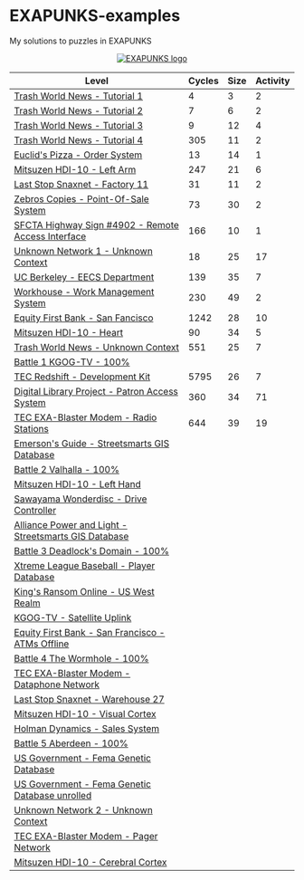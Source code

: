 # EXAPUNKS-examples
My solutions to puzzles in EXAPUNKS

<p align="center"><a href="https://store.steampowered.com/app/716490/EXAPUNKS/" target="_blank" rel="noopener noreferrer"><img src="https://steamcdn-a.akamaihd.net/steam/apps/716490/header.jpg" alt="EXAPUNKS logo"></a></p>

| Level                                                                                                                   | Cycles | Size | Activity|
|-------------------------------------------------------------------------------------------------------------------------|--------|------|---------|
| [Trash World News - Tutorial 1](solutions/01-trash-world-news-tutorial-1)                                               | 4      | 3    | 2       |
| [Trash World News - Tutorial 2](solutions/02-trash-world-news-tutorial-2)                                               | 7      | 6    | 2       |
| [Trash World News - Tutorial 3](solutions/03-trash-world-news-tutorial-3)                                               | 9      | 12   | 4       |
| [Trash World News - Tutorial 4](solutions/04-trash-world-news-tutorial-4)                                               | 305    | 11   | 2       |
| [Euclid's Pizza - Order System](solutions/05-euclids-pizza-order-system)                                                | 13     | 14   | 1       |
| [Mitsuzen HDI-10 - Left Arm](solutions/06-mitsuzen-hdi-10-left-arm)                                                     | 247    | 21   | 6       |
| [Last Stop Snaxnet - Factory 11](solutions/07-last-stop-snaxnet-factory-11)                                             | 31     | 11   | 2       |
| [Zebros Copies - Point-Of-Sale System](solutions/08-zebros-copies-point-of-sale-system)                                 | 73     | 30   | 2       |
| [SFCTA Highway Sign #4902 - Remote Access Interface](solutions/09-sfcta-highway-sign-4902-remote-access-interface)      | 166    | 10   | 1       |
| [Unknown Network 1 - Unknown Context](solutions/10-unknown-network-1-unknown-context)                                   | 18     | 25   | 17      |
| [UC Berkeley - EECS Department](solutions/11-uc-berkeley-eecs-department)                                               | 139    | 35   | 7       |
| [Workhouse - Work Management System](solutions/12-workhouse-work-management-system)                                     | 230    | 49   | 2       |
| [Equity First Bank - San Fancisco](solutions/13-equity-first-bank-san-francisco)                                        | 1242   | 28   | 10      |
| [Mitsuzen HDI-10 - Heart](solutions/14-mitsuzen-hdi-10-heart)                                                           | 90     | 34   | 5       |
| [Trash World News - Unknown Context](solutions/15-trash-world-news-unknown-context)                                     | 551    | 25   | 7       |
| [Battle 1 KGOG-TV - 100%](solutions/15a-battle-1-kgog-tv)                                                               |        |      |         |
| [TEC Redshift - Development Kit](solutions/16-tec-redshift-development-kit)                                             | 5795   | 26   | 7       |
| [Digital Library Project - Patron Access System](solutions/17-digital-library-project-patron-access-system)             | 360    | 34   | 71      |
| [TEC EXA-Blaster Modem - Radio Stations](solutions/18-tec-exa-blaster-modem-radio-stations)                             | 644    | 39   | 19      |
| [Emerson's Guide - Streetsmarts GIS Database](solutions/19-emersonsguide-streetsmarts-gis-database)                     |        |      |         |
| [Battle 2 Valhalla - 100%](solutions/20a-battle-2-valhalla)                                                             |        |      |         |
| [Mitsuzen HDI-10 - Left Hand](solutions/20-mitsuzen-hdi-10-left-hand)                                                   |        |      |         |
| [Sawayama Wonderdisc - Drive Controller](solutions/21-sawayama-wonderdisc-drive-controller)                             |        |      |         |
| [Alliance Power and Light - Streetsmarts GIS Database](solutions/22-alliance-power-and-light-streetsmarts-gis-database) |        |      |         |
| [Battle 3 Deadlock's Domain - 100%](solutions/23a-battle-3-deadlocks-domain)                                            |        |      |         |
| [Xtreme League Baseball - Player Database](solutions/23-xtreme-league-baseball-player-database)                         |        |      |         |
| [King's Ransom Online - US West Realm](solutions/24-kings-ransom-online-us-west-realm)                                  |        |      |         |
| [KGOG-TV - Satellite Uplink](solutions/25-kgog-tv-satellite-uplink)                                                     |        |      |         |
| [Equity First Bank - San Francisco - ATMs Offline](solutions/26-equity-first-bank-san-francisco-atms-offline)           |        |      |         |
| [Battle 4 The Wormhole - 100%](solutions/27a-battle-4-the-wormhole)                                                     |        |      |         |
| [TEC EXA-Blaster Modem - Dataphone Network](solutions/27-tec-exa-blaster-modem-dataphone-network)                       |        |      |         |
| [Last Stop Snaxnet - Warehouse 27](solutions/28-last-stop-snaxnet-warehouse-27)                                         |        |      |         |
| [Mitsuzen HDI-10 - Visual Cortex](solutions/29-mitsuzen-hdi-10-visual-cortex)                                           |        |      |         |
| [Holman Dynamics - Sales System](solutions/30-holman-dynamics-sales-system)                                             |        |      |         |
| [Battle 5 Aberdeen - 100%](solutions/31a-battle-5-aberdeen)                                                             |        |      |         |
| [US Government - Fema Genetic Database](solutions/31-us-government-fema-genetic-database)                               |        |      |         |
| [US Government - Fema Genetic Database unrolled](solutions/31-us-government-fema-genetic-database-unrolled)             |        |      |         |
| [Unknown Network 2 - Unknown Context](solutions/32-unknown-network-2-unknown-context)                                   |        |      |         |
| [TEC EXA-Blaster Modem - Pager Network](solutions/33-tec-exa-blaster-modem-pager-network)                               |        |      |         |
| [Mitsuzen HDI-10 - Cerebral Cortex](solutions/34-mitsuzen-hdi-10-cerebral-cortex)                                       |        |      |         |
